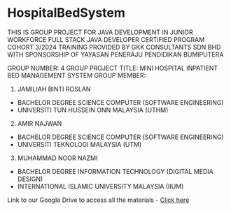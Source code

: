 # HospitalBedSystem
THIS IS GROUP PROJECT FOR JAVA DEVELOPMENT IN
JUNIOR WORKFORCE FULL STACK JAVA DEVELOPER CERTIFIED PROGRAM COHORT 3/2024
TRAINING PROVIDED BY GKK CONSULTANTS SDN BHD
WITH SPONSORSHIP OF YAYASAN PENERAJU PENDIDIKAN BUMIPUTERA

GROUP NUMBER: 4
GROUP PROJECT TITLE: MINI HOSPITAL INPATIENT BED MANAGEMENT SYSTEM
GROUP MEMBER:
1) JAMILIAH BINTI ROSLAN
- BACHELOR DEGREE SCIENCE COMPUTER (SOFTWARE ENGINEERING) 
- UNIVERSITI TUN HUSSEIN ONN MALAYSIA (UTHM)
2) AMIR NAJWAN 
- BACHELOR DEGREE SCIENCE COMPUTER (SOFTWARE ENGINEERING)
- UNIVERSITI TEKNOLOGI MALAYSIA (UTM)
3) MUHAMMAD NOOR NAZMI 
- BACHELOR DEGREE INFORMATION TECHNOLOGY (DIGITAL MEDIA DESIGN)
- INTERNATIONAL ISLAMIC UNIVERSITY MALAYSIA (IIUM)



Link to our Google Drive to access all the materials - [Click here](https://drive.google.com/drive/folders/1XYcj_0QFISQ0lmwJliIZxuC-h1NuFHUS)
